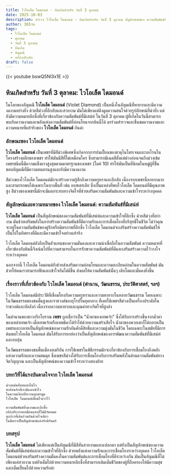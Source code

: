 ```yaml
---
title: ไวโอเล็ต ไดมอนด์ - หินเกิดสำหรับ วันที่ 3 ตุลาคม
date: 2025-10-03
description: สำรวจ ไวโอเล็ต ไดมอนด์ - หินเกิดสำหรับ วันที่ 3 ตุลาคม สัญลักษณ์ของ ความสัมพันธ์ที่มีเสน่ห์ มาเรียนรู้ความหมายลึกซึ้งของหินพิเศษนี้
author: 365วัน
tags:
  - ไวโอเล็ต ไดมอนด์
  - ตุลาคม
  - วันที่ 3 ตุลาคม
  - หินเกิด
  - อัญมณี
  - เครื่องประดับ
draft: false
---
```


{{< youtube bswQ5Nl3x1E >}}


## หินเกิดสำหรับ วันที่ 3 ตุลาคม: ไวโอเล็ต ไดมอนด์

ในโลกของอัญมณี **ไวโอเล็ต ไดมอนด์** (Violet Diamond) เป็นหนึ่งในอัญมณีที่หายากและมีความงดงามอย่างยิ่ง ด้วยสีม่วงที่ลึกลับและสวยงาม มันไม่เพียงแต่ดึงดูดความสนใจด้วยรูปลักษณ์ที่น่าทึ่ง แต่ยังมีความหมายลึกซึ้งที่เกี่ยวข้องกับความสัมพันธ์ที่มีเสน่ห์ ในวันที่ 3 ตุลาคม ผู้ที่เกิดในวันนี้สามารถพบกับความงามและพลังแห่งความสัมพันธ์ที่อ่อนโยนจากหินนี้ได้ มาร่วมสำรวจและชื่นชมความงามและความหมายที่แท้จริงของ **ไวโอเล็ต ไดมอนด์** กันค่ะ

### ลักษณะของ ไวโอเล็ต ไดมอนด์

**ไวโอเล็ต ไดมอนด์** เป็นเพชรที่มีสีม่วงพิเศษซึ่งเกิดจากการปนเปื้อนของธาตุไนโตรเจนและบอโรนในโครงสร้างผลึกของเพชร ทำให้มันมีสีที่ไม่เหมือนใคร ซึ่งสามารถมีเฉดสีตั้งแต่ม่วงอ่อนจนถึงม่วงเข้ม เพชรชนิดนี้มีความแข็งแรงสูงสุดตามมาตรฐานของเพชร (โมห์ 10) ทำให้มันเป็นที่นิยมในหมู่ผู้ที่ชื่นชอบอัญมณีที่มีความทนทานสูงและยังมีความงดงาม

สีม่วงของไวโอเล็ต ไดมอนด์มักจะสร้างความรู้สึกถึงความหรูหราและลึกลับ เนื่องจากเพชรนี้หายากมากและสามารถพบได้เฉพาะในบางพื้นที่ เช่น ออสเตรเลีย ซึ่งเป็นแหล่งที่พบไวโอเล็ต ไดมอนด์ที่มีคุณภาพสูง สีม่วงของเพชรนี้มักจะมีผลกระทบทางจิตใจที่ช่วยเสริมความสัมพันธ์และความเข้าใจระหว่างบุคคล

### สัญลักษณ์และความหมายของ ไวโอเล็ต ไดมอนด์: ความสัมพันธ์ที่มีเสน่ห์

**ไวโอเล็ต ไดมอนด์** เป็นสัญลักษณ์ของความสัมพันธ์ที่มีเสน่ห์และความเข้าใจที่ลึกซึ้ง ด้วยสีม่วงที่สง่างาม มันช่วยเสริมพลังในการสร้างความสัมพันธ์ที่มีความรักและการเชื่อมโยงที่บริสุทธิ์ในชีวิต ไม่ว่าคุณจะอยู่ในความสัมพันธ์ของคู่รักหรือมิตรภาพที่ลึกซึ้ง ไวโอเล็ต ไดมอนด์จะเสริมสร้างความสัมพันธ์ให้เป็นไปในทิศทางที่ดีและมีความเข้าใจอย่างแท้จริง

ไวโอเล็ต ไดมอนด์ยังถือเป็นตัวแทนของความมั่นคงและความน่าเชื่อถือในความสัมพันธ์ ความหมายที่เกี่ยวข้องกับหินนี้จึงเน้นไปที่ความสามารถในการรักษาความสัมพันธ์ที่ดีและเสริมสร้างความไว้วางใจระหว่างบุคคล

นอกจากนี้ ไวโอเล็ต ไดมอนด์ยังช่วยส่งเสริมความอ่อนโยนและความละเอียดอ่อนในความสัมพันธ์ มันช่วยให้คนเราสามารถฟังและเข้าใจกันได้ดีขึ้น ส่งผลให้ความสัมพันธ์นั้นๆ เติบโตและมั่นคงยิ่งขึ้น

### เรื่องราวที่เกี่ยวข้องกับ ไวโอเล็ต ไดมอนด์ (ตำนาน, วัฒนธรรม, ประวัติศาสตร์, ฯลฯ)

ไวโอเล็ต ไดมอนด์มีประวัติที่เชื่อมโยงกับความหรูหราและความหายากในหลายวัฒนธรรม โดยเฉพาะในวัฒนธรรมของชนชั้นสูงและราชวงศ์ของยุโรปในยุคกลาง ที่เคยใช้เพชรสีม่วงเป็นเครื่องประดับในราชวงศ์และบัลลังก์ เนื่องจากความหายากและคุณค่าทางจิตใจที่สูงส่ง

ในตำนานของชาวกรีกโบราณ **เพชร** ถูกเชื่อว่าเป็น "น้ำตาของเทพเจ้า" ซึ่งได้รับการสร้างขึ้นจากน้ำตาของเหล่าเทพเจ้า เมื่อเทพเจ้าหรือเทพธิดาได้ร่ำไห้ด้วยความเศร้าเสียใจ น้ำตาของพวกเขาก็ได้กลายเป็นเพชรและกลายเป็นสัญลักษณ์ของความรักอันศักดิ์สิทธิ์และความมุ่งมั่นในชีวิต โดยเฉพาะในสมัยที่มีการค้นพบไวโอเล็ต ไดมอนด์ มันได้รับการยกย่องว่าเป็นสัญลักษณ์ของการพัฒนาความสัมพันธ์ที่มีเสน่ห์และอบอุ่น

ในวัฒนธรรมของชนพื้นเมืองอเมริกัน การใช้เพชรในพิธีกรรมมักจะเกี่ยวข้องกับการเชื่อมโยงถึงพลังแห่งความรักและความสมดุล ซึ่งเพชรสีม่วงได้รับการเชื่อมโยงกับการเสริมพลังในด้านความสัมพันธ์ทางจิตวิญญาณ และเป็นสัญลักษณ์ของความเข้าใจระหว่างสองฝ่าย

### บทกวีที่ได้แรงบันดาลใจจาก ไวโอเล็ต ไดมอนด์

```
ม่วงหม่นที่ทอแสงในใจ  
สะท้อนรักที่เรามีและเข้าใจ  
ในความเงียบที่หวานทุกคำพูด  
ไวโอเล็ต ไดมอนด์เชื่อมใจเราไว้

ความสัมพันธ์ที่งดงามและลึกซึ้ง  
เปล่งประกายเหมือนแสงที่ไม่มีวันหมด  
ทุกก้าวที่เดินร่วมกันด้วยใจเดียว  
ในมือเราเป็นสัญลักษณ์แห่งรักนิรันดร์
```

### บทสรุป

**ไวโอเล็ต ไดมอนด์** ไม่เพียงแต่เป็นอัญมณีที่มีสีสันสวยงามและแปลกตา แต่ยังเป็นสัญลักษณ์ของความสัมพันธ์ที่มีเสน่ห์และความเข้าใจที่ลึกซึ้ง ด้วยพลังแห่งความรักและการเชื่อมโยงระหว่างบุคคล ไวโอเล็ต ไดมอนด์ช่วยเสริมสร้างความมั่นคงในความสัมพันธ์และการเชื่อมโยงที่ดีระหว่างกัน มันเป็นอัญมณีที่ไม่เพียงแค่สวยงาม แต่ยังเต็มไปด้วยความหมายลึกซึ้งที่สามารถเติมเต็มชีวิตของผู้ที่ถือครองให้มีความสุขและเต็มเปี่ยมไปด้วยความรักค่ะ